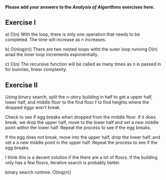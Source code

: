 #### Please add your answers to the ***Analysis of  Algorithms*** exercises here.

## Exercise I

a) O(n)
 With the loop, there is only one operation that needs to be completed. The time will increase as n increases.


b) O(nlog(n))
There are two nested loops witht the outer loop running O(n) anad the inner loop increments exponentially.

c) O(n)
The recursive function will be called as many times as n is passed in for bunnies, linear complexity. 


## Exercise II

Using binary search, split the n-story building in half to get a upper half, lower half, and middle floor to the find floor f to find heights where the dropped eggs won't break. 

Check to see if egg breaks when dropped from the middle floor. If it does break, we drop the upper half, move to the lower half and set a new middle point within the lower half. Repeat the process to see if the egg breaks. 

If the egg does not break, move into the upper half, drop the lower half, and set a a new middle point in the upper half. Repeat the process to see if the egg breaks. 

I think this is a decent solution if the there are a lot of floors. If the building only has a few floors, iterative search is probably better. 

binary search runtime: O(log(n))


